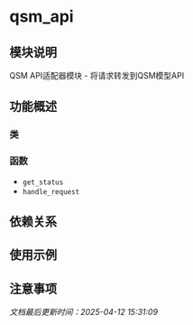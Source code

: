 # qsm_api

## 模块说明
QSM API适配器模块 - 将请求转发到QSM模型API

## 功能概述

### 类


### 函数

- `get_status`
- `handle_request`

## 依赖关系

## 使用示例

## 注意事项

*文档最后更新时间：2025-04-12 15:31:09*